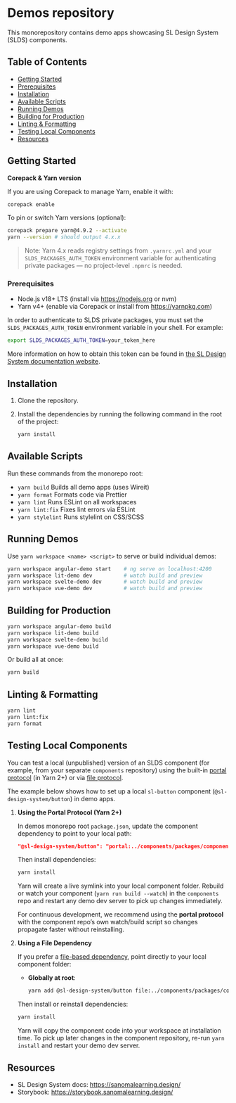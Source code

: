 # Demos repository

This monorepository contains demo apps showcasing SL Design System (SLDS) components.

## Table of Contents

- [Getting Started](#getting-started)
- [Prerequisites](#prerequisites)
- [Installation](#installation)
- [Available Scripts](#available-scripts)
- [Running Demos](#running-demos)
- [Building for Production](#building-for-production)
- [Linting & Formatting](#linting--formatting)
- [Testing Local Components](#testing-local-components)
- [Resources](#resources)

## Getting Started

**Corepack & Yarn version**

If you are using Corepack to manage Yarn, enable it with:

```bash
corepack enable
```

To pin or switch Yarn versions (optional):

```bash
corepack prepare yarn@4.9.2 --activate
yarn --version # should output 4.x.x
```

> Note: Yarn 4.x reads registry settings from `.yarnrc.yml` and your `SLDS_PACKAGES_AUTH_TOKEN` environment variable for authenticating private packages — no project-level `.npmrc` is needed.

### Prerequisites

- Node.js v18+ LTS (install via https://nodejs.org or nvm)
- Yarn v4+ (enable via Corepack or install from https://yarnpkg.com)

In order to authenticate to SLDS private packages, you must set the `SLDS_PACKAGES_AUTH_TOKEN` environment variable in your shell. For example:

```bash
export SLDS_PACKAGES_AUTH_TOKEN=your_token_here
```

More information on how to obtain this token can be found in [the SL Design System documentation website](https://sanomalearning.design/categories/getting-started/developers/#make-sure-you-have-access).

## Installation

1.  Clone the repository.
2.  Install the dependencies by running the following command in the root of the project:

    ```bash
    yarn install
    ```

## Available Scripts

Run these commands from the monorepo root:

- `yarn build` Builds all demo apps (uses Wireit)
- `yarn format` Formats code via Prettier
- `yarn lint` Runs ESLint on all workspaces
- `yarn lint:fix` Fixes lint errors via ESLint
- `yarn stylelint` Runs stylelint on CSS/SCSS

## Running Demos

Use `yarn workspace <name> <script>` to serve or build individual demos:

```bash
yarn workspace angular-demo start    # ng serve on localhost:4200
yarn workspace lit-demo dev          # watch build and preview
yarn workspace svelte-demo dev       # watch build and preview
yarn workspace vue-demo dev          # watch build and preview
```

## Building for Production

```bash
yarn workspace angular-demo build
yarn workspace lit-demo build
yarn workspace svelte-demo build
yarn workspace vue-demo build
```

Or build all at once:

```bash
yarn build
```

## Linting & Formatting

```bash
yarn lint
yarn lint:fix
yarn format
```

## Testing Local Components

You can test a local (unpublished) version of an SLDS component (for example, from your separate `components` repository) using the built-in [portal protocol](https://yarnpkg.com/protocol/portal) (in Yarn 2+) or via [file protocol](https://yarnpkg.com/protocol/file).

The example below shows how to set up a local `sl-button` component (`@sl-design-system/button`) in demo apps.

1. **Using the Portal Protocol (Yarn 2+)**

   In demos monorepo root `package.json`, update the component dependency to point to your local path:

   ```json
   "@sl-design-system/button": "portal:../components/packages/components/button"
   ```

   Then install dependencies:

   ```bash
   yarn install
   ```

   Yarn will create a live symlink into your local component folder. Rebuild or watch your component (`yarn run build --watch`) in the `components` repo and restart any demo dev server to pick up changes immediately.

   For continuous development, we recommend using the **portal protocol** with the component repo’s own watch/build script so changes propagate faster without reinstalling.

2. **Using a File Dependency**

   If you prefer a [file-based dependency](https://yarnpkg.com/protocol/file), point directly to your local component folder:
   - **Globally at root**:
     ```bash
     yarn add @sl-design-system/button file:../components/packages/components/button -W
     ```

   Then install or reinstall dependencies:

   ```bash
   yarn install
   ```

   Yarn will copy the component code into your workspace at installation time. To pick up later changes in the component repository, re-run `yarn install` and restart your demo dev server.

## Resources

- SL Design System docs: https://sanomalearning.design/
- Storybook: https://storybook.sanomalearning.design/
